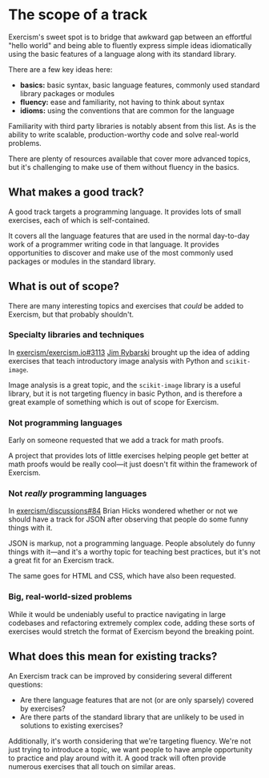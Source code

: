# The scope of a track

Exercism's sweet spot is to bridge that awkward gap between an effortful "hello world" and being able to fluently express simple ideas idiomatically using the basic features of a language along with its standard library.

There are a few key ideas here:

* **basics:** basic syntax, basic language features, commonly used standard library packages or modules
* **fluency:** ease and familiarity, not having to think about syntax
* **idioms:** using the conventions that are common for the language

Familiarity with third party libraries is notably absent from this list. As is the ability to write scalable, production-worthy code and solve real-world problems.

There are plenty of resources available that cover more advanced topics, but it's challenging to make use of them without fluency in the basics.

## What makes a good track?

A good track targets a programming language. It provides lots of small exercises, each of which is self-contained.

It covers all the language features that are used in the normal day-to-day work of a programmer writing code in that language. It provides opportunities to discover and make use of the most commonly used packages or modules in the standard library.

## What is out of scope?

There are many interesting topics and exercises that _could_ be added to Exercism, but that probably shouldn't.

### Specialty libraries and techniques

In [exercism/exercism.io\#3113](https://github.com/exercism/exercism.io/issues/3113) [Jim Rybarski](https://github.com/jimrybarski) brought up the idea of adding exercises that teach introductory image analysis with Python and `scikit-image`.

Image analysis is a great topic, and the `scikit-image` library is a useful library, but it is not targeting fluency in basic Python, and is therefore a great example of something which is out of scope for Exercism.

### Not programming languages

Early on someone requested that we add a track for math proofs.

A project that provides lots of little exercises helping people get better at math proofs would be really cool—it just doesn't fit within the framework of Exercism.

### Not _really_ programming languages

In [exercism/discussions\#84](https://github.com/exercism/discussions/issues/84) Brian Hicks wondered whether or not we should have a track for JSON after observing that people do some funny things with it.

JSON is markup, not a programming language. People absolutely do funny things with it—and it's a worthy topic for teaching best practices, but it's not a great fit for an Exercism track.

The same goes for HTML and CSS, which have also been requested.

### Big, real-world-sized problems

While it would be undeniably useful to practice navigating in large codebases and refactoring extremely complex code, adding these sorts of exercises would stretch the format of Exercism beyond the breaking point.

## What does this mean for existing tracks?

An Exercism track can be improved by considering several different questions:

* Are there language features that are not \(or are only sparsely\) covered by exercises?
* Are there parts of the standard library that are unlikely to be used in solutions to existing exercises?

Additionally, it's worth considering that we're targeting fluency. We're not just trying to introduce a topic, we want people to have ample opportunity to practice and play around with it. A good track will often provide numerous exercises that all touch on similar areas.

